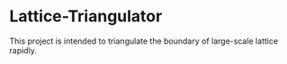 # Lattice-Triangulator

This project is intended to triangulate the boundary of large-scale lattice rapidly.

